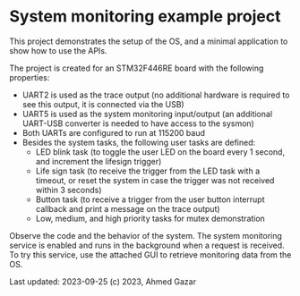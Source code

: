 # System monitoring example project
This project demonstrates the setup of the OS, and a minimal application to show how to use the APIs.

The project is created for an STM32F446RE board with the following properties:
-	UART2 is used as the trace output (no additional hardware is required to see this output, it is connected via the USB)
-	UART5 is used as the system monitoring input/output (an additional UART-USB converter is needed to have access to the sysmon)
-	Both UARTs are configured to run at 115200 baud
-	Besides the system tasks, the following user tasks are defined:
	-	LED blink task (to toggle the user LED on the board every 1 second, and increment the lifesign trigger)
	-	Life sign task (to receive the trigger from the LED task with a timeout, or reset the system in case the trigger was not received within 3 seconds)
	-	Button task (to receive a trigger from the user button interrupt callback and print a message on the trace output)
	-	Low, medium, and high priority tasks for mutex demonstration

Observe the code and the behavior of the system. The system monitoring service is enabled and runs in the background when a request is
received. To try this service, use the attached GUI to retrieve monitoring data from the OS.

Last updated: 2023-09-25
(c) 2023, Ahmed Gazar
